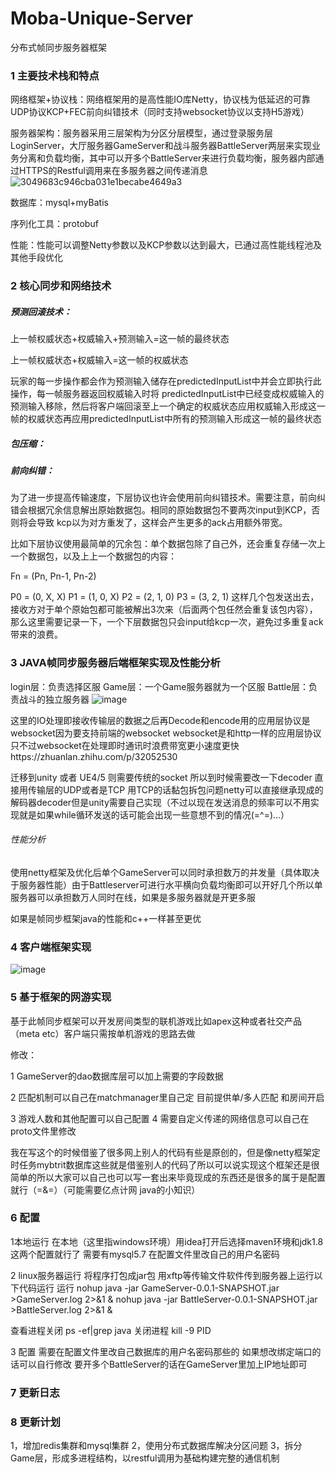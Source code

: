 # Moba-Unique-Server
 分布式帧同步服务器框架
 
###  1 主要技术栈和特点
网络框架+协议栈：网络框架用的是高性能IO库Netty，协议栈为低延迟的可靠UDP协议KCP+FEC前向纠错技术（同时支持websocket协议以支持H5游戏）

服务器架构：服务器采用三层架构为分区分层模型，通过登录服务层LoginServer，大厅服务器GameServer和战斗服务器BattleServer两层来实现业务分离和负载均衡，其中可以开多个BattleServer来进行负载均衡，服务器内部通过HTTPS的Restful调用来在多服务器之间传递消息
![3049683c946cba031e1becabe4649a3](https://user-images.githubusercontent.com/91889375/172151299-3410c76f-3a28-4141-912e-b5d572a19a84.jpg)

数据库：mysql+myBatis

序列化工具：protobuf

性能：性能可以调整Netty参数以及KCP参数以达到最大，已通过高性能线程池及其他手段优化

###  2 核心同步和网络技术

##### 预测回滚技术：        

上一帧权威状态+权威输入+预测输入=这一帧的最终状态  

上一帧权威状态+权威输入=这一帧的权威状态 

玩家的每一步操作都会作为预测输入储存在predictedInputList中并会立即执行此操作，每一帧服务器返回权威输入时将 predictedInputList中已经变成权威输入的预测输入移除，然后将客户端回滚至上一个确定的权威状态应用权威输入形成这一帧的权威状态再应用predictedInputList中所有的预测输入形成这一帧的最终状态 

##### 包压缩：
##### 前向纠错：
为了进一步提高传输速度，下层协议也许会使用前向纠错技术。需要注意，前向纠错会根据冗余信息解出原始数据包。相同的原始数据包不要两次input到KCP，否则将会导致 kcp以为对方重发了，这样会产生更多的ack占用额外带宽。

比如下层协议使用最简单的冗余包：单个数据包除了自己外，还会重复存储一次上一个数据包，以及上上一个数据包的内容：

Fn = (Pn, Pn-1, Pn-2)

P0 = (0, X, X)
P1 = (1, 0, X)
P2 = (2, 1, 0)
P3 = (3, 2, 1)
这样几个包发送出去，接收方对于单个原始包都可能被解出3次来（后面两个包任然会重复该包内容），那么这里需要记录一下，一个下层数据包只会input给kcp一次，避免过多重复ack带来的浪费。


### 3 JAVA帧同步服务器后端框架实现及性能分析
login层：负责选择区服
Game层：一个Game服务器就为一个区服
Battle层：负责战斗的独立服务器
![image](https://user-images.githubusercontent.com/91889375/164408950-0cd0c680-0bd4-447f-a9da-43ba0122b120.png)


这里的IO处理即接收传输层的数据之后再Decode和encode用的应用层协议是websocket因为要支持前端的websocket    websocket是和http一样的应用层协议只不过websocket在处理即时通讯时浪费带宽更小速度更快https://zhuanlan.zhihu.com/p/32052530

迁移到unity 或者 UE4/5 则需要传统的socket   所以到时候需要改一下decoder  直接用传输层的UDP或者是TCP  用TCP的话黏包拆包问题netty可以直接继承现成的解码器decoder但是unity需要自己实现（不过以现在发送消息的频率可以不用实现就是如果while循环发送的话可能会出现一些意想不到的情况(=^=)...）

###### 性能分析  

使用netty框架及优化后单个GameServer可以同时承担数万的并发量（具体取决于服务器性能）由于Battleserver可进行水平横向负载均衡即可以开好几个所以单服务器可以承担数万人同时在线，如果是多服务器就是开更多服

如果是帧同步框架java的性能和c++一样甚至更优

### 4   客户端框架实现

![image](https://user-images.githubusercontent.com/91889375/164409201-9e9958bc-d10c-4bcd-a4fb-95bd5f986794.png)

### 5   基于框架的网游实现

基于此帧同步框架可以开发房间类型的联机游戏比如apex这种或者社交产品（meta  etc）客户端只需按单机游戏的思路去做

修改：

1 GameServer的dao数据库层可以加上需要的字段数据

2 匹配机制可以自己在matchmanager里自己定 目前提供单/多人匹配 和房间开启

3 游戏人数和其他配置可以自己配置
4 需要自定义传递的网络信息可以自己在proto文件里修改

我在写这个的时候借鉴了很多网上别人的代码有些是原创的，但是像netty框架定时任务mybtrit数据库这些就是借鉴别人的代码了所以可以说实现这个框架还是很简单的所以大家可以自己也可以写一套出来毕竟现成的东西还是很多的属于是配置就行（=&=）（可能需要亿点计网 java的小知识）

### 6    配置

1本地运行  在本地（这里指windows环境）用idea打开后选择maven环境和jdk1.8这两个配置就行了
需要有mysql5.7 在配置文件里改自己的用户名密码

2 linux服务器运行   将程序打包成jar包 用xftp等传输文件软件传到服务器上运行以下代码运行
  运行
   nohup java -jar   GameServer-0.0.1-SNAPSHOT.jar  >GameServer.log  2>&1 &
  nohup java -jar   BattleServer-0.0.1-SNAPSHOT.jar  >BattleServer.log  2>&1 &

  查看进程关闭
  ps -ef|grep java
  关闭进程
  kill -9 PID

3 配置 需要在配置文件里改自己数据库的用户名密码那些的
       如果想改绑定端口的话可以自行修改 要开多个BattleServer的话在GameServer里加上IP地址即可

###  7 更新日志
###  8 更新计划
1，增加redis集群和mysql集群
2，使用分布式数据库解决分区问题
3，拆分Game层，形成多进程结构，以restful调用为基础构建完整的通信机制









